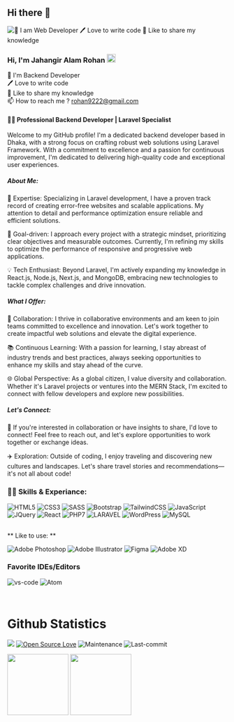 ## Hi there 👋

<!--
**rohan9222/rohan9222** is a ✨ _special_ ✨ repository because its `README.md` (this file) appears on your GitHub profile.

Here are some ideas to get you started:

- 🔭 I’m currently working on ...
- 🌱 I’m currently learning ...
- 👯 I’m looking to collaborate on ...
- 🤔 I’m looking for help with ...
- 💬 Ask me about ...
- 📫 How to reach me: ...
- 😄 Pronouns: ...
- ⚡ Fun fact: ...
-->

![👑 I am Web Developer 🖊️ Love to write code 🎤 Like to share my knowledge]()

### Hi, I'm Jahangir Alam Rohan <img src="https://media.giphy.com/media/hvRJCLFzcasrR4ia7z/giphy.gif" width="20">
👑 I'm Backend Developer <br>
🖊️ Love to write code <br>
🎤 Like to share my knowledge <br>
📫 How to reach me ? rohan9222@gmail.com <be>

#### 👨‍💻 Professional Backend Developer | Laravel Specialist

Welcome to my GitHub profile! I'm a dedicated backend developer based in Dhaka, with a strong focus on crafting robust web solutions using Laravel Framework. With a commitment to excellence and a passion for continuous improvement, I'm dedicated to delivering high-quality code and exceptional user experiences.

##### About Me:

🔧 Expertise: Specializing in Laravel development, I have a proven track record of creating error-free websites and scalable applications. My attention to detail and performance optimization ensure reliable and efficient solutions.

🎯 Goal-driven: I approach every project with a strategic mindset, prioritizing clear objectives and measurable outcomes. Currently, I'm refining my skills to optimize the performance of responsive and progressive web applications.

💡 Tech Enthusiast: Beyond Laravel, I'm actively expanding my knowledge in React.js, Node.js, Next.js, and MongoDB, embracing new technologies to tackle complex challenges and drive innovation.

##### What I Offer:

🤝 Collaboration: I thrive in collaborative environments and am keen to join teams committed to excellence and innovation. Let's work together to create impactful web solutions and elevate the digital experience.

📚 Continuous Learning: With a passion for learning, I stay abreast of industry trends and best practices, always seeking opportunities to enhance my skills and stay ahead of the curve.

🌐 Global Perspective: As a global citizen, I value diversity and collaboration. Whether it's Laravel projects or ventures into the MERN Stack, I'm excited to connect with fellow developers and explore new possibilities.

##### Let's Connect:

📩 If you're interested in collaboration or have insights to share, I'd love to connect! Feel free to reach out, and let's explore opportunities to work together or exchange ideas.

✈️ Exploration: Outside of coding, I enjoy traveling and discovering new cultures and landscapes. Let's share travel stories and recommendations—it's not all about code!


### <a>👨‍💻 Skills & Experiance:</a>

![HTML5](https://img.shields.io/badge/HTML5-E34F26?style=for-the-badge&logo=html5&logoColor=white)
![CSS3](https://img.shields.io/badge/CSS3-1572B6?style=for-the-badge&logo=css3&logoColor=white)
![SASS](https://img.shields.io/badge/SASS-hotpink.svg?style=for-the-badge&logo=SASS&logoColor=white)
![Bootstrap](https://img.shields.io/badge/Bootstrap-563D7C?style=for-the-badge&logo=bootstrap&logoColor=white)
![TailwindCSS](https://img.shields.io/badge/tailwindcss-%2338B2AC.svg?style=for-the-badge&logo=tailwind-css&logoColor=white)
![JavaScript](https://img.shields.io/badge/JavaScript-F7DF1E?style=for-the-badge&logo=javascript&logoColor=black)
![JQuery](https://img.shields.io/badge/jQuery-0769AD?style=for-the-badge&logo=jquery&logoColor=white)
![React](https://img.shields.io/badge/react-%2320232a.svg?style=for-the-badge&logo=react&logoColor=%2361DAFB)
![PHP7](https://img.shields.io/badge/PHP-777BB4?style=for-the-badge&logo=php&logoColor=white)
![LARAVEL](https://img.shields.io/badge/LARAVEL-F05340?style=for-the-badge&logo=laravel&logoColor=white)
![WordPress](https://img.shields.io/badge/WordPress-%23117AC9.svg?style=for-the-badge&logo=WordPress&logoColor=white)
![MySQL](https://img.shields.io/badge/MySQL-00000F?style=for-the-badge&logo=mysql&logoColor=white)

<br>
** Like to use: **

![Adobe Photoshop](https://img.shields.io/badge/adobe%20photoshop-%2331A8FF.svg?style=for-the-badge&logo=adobe%20photoshop&logoColor=white)
![Adobe Illustrator](https://img.shields.io/badge/adobe%20illustrator-%23FF9A00.svg?style=for-the-badge&logo=adobe%20illustrator&logoColor=white)
![Figma](https://img.shields.io/badge/figma-%23F24E1E.svg?style=for-the-badge&logo=figma&logoColor=white)
![Adobe XD](https://img.shields.io/badge/Adobe%20XD-470137?style=for-the-badge&logo=Adobe%20XD&logoColor=#FF61F6)

### Favorite IDEs/Editors 

![vs-code](https://img.shields.io/badge/-VS%20Code-007ACC?style=for-the-badge&logo=visual-studio-code)
![Atom](https://img.shields.io/badge/Atom-%2366595C.svg?style=for-the-badge&logo=atom&logoColor=white)

<br>

# Github Statistics

![](https://komarev.com/ghpvc/?username=rohan9222)
[![Open Source Love](https://badges.frapsoft.com/os/v1/open-source.svg?v=103)](https://github.com/rohan9222)
![Maintenance](https://img.shields.io/badge/Maintained%3F-yes-green.svg?style=flat-square&color=brightgreen)
![Last-commit](https://img.shields.io/github/last-commit/rohan9222/rohan9222?style=flat-square&color=blueviolet)


<div>
  <img height="140em" src="https://github-readme-stats.vercel.app/api?username=rohan9222&show_icons=true&theme=radical&include_all_commits=true&count_private=true"/>
  <img height="140em" src="https://github-readme-stats.vercel.app/api/top-langs/?username=rohan9222&layout=compact&langs_count=7&theme=radical"/>
</div>
